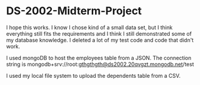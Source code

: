 # DS-2002-Midterm-Project


I hope this works. I know I chose kind of a small data set, but I think everything still fits the requirements and I think I still demonstrated some of my database knowledge. I deleted a lot of my test code and code that didn't work.





I used mongoDB to host the employees table from a JSON. The connection string is mongodb+srv://root:gthgthgth@ds2002.20qvgzt.mongodb.net/test


I used my local file system to upload the dependents table from a CSV. 
